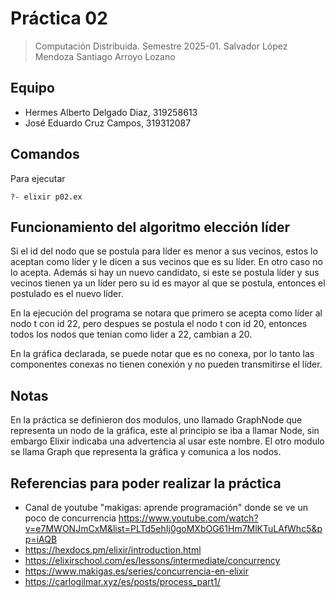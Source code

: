 # Práctica 02

> Computación Distribuida.
> Semestre 2025-01.
> Salvador López Mendoza
> Santiago Arroyo Lozano

## Equipo 
- Hermes Alberto Delgado Diaz, 319258613
- José Eduardo Cruz Campos, 319312087

## Comandos 

Para ejecutar 

```shell
?- elixir p02.ex
```

## Funcionamiento del algoritmo elección líder
Si el id del nodo que se postula para líder es menor a sus vecinos, estos lo aceptan como líder y le dicen a sus vecinos que es su líder.
En otro caso no lo acepta.
Además si hay un nuevo candidato, si este se postula líder y sus vecinos tienen ya un líder pero su id es mayor al que se postula, entonces el 
postulado es el nuevo líder.

En la ejecución del programa se notara que primero se acepta como líder al nodo t con id 22, pero despues se postula el nodo t con id 20, 
entonces todos los nodos que tenian como lider a 22, cambian a 20. 

En la gráfica declarada, se puede notar que es no conexa, por lo tanto las componentes conexas no tienen conexión y no pueden transmitirse el líder.

## Notas 
En la práctica se definieron dos modulos, uno llamado GraphNode que representa un nodo de la gráfica, este al principio se iba a llamar Node, sin embargo
Elixir indicaba una advertencia al usar este nombre. El otro modulo se llama Graph que representa la gráfica y comunica a los nodos.

## Referencias para poder realizar la práctica
- Canal de youtube "makigas: aprende programación" donde se ve un poco de concurrencia https://www.youtube.com/watch?v=e7MWONJmCxM&list=PLTd5ehIj0goMXbOG61Hm7MlKTuLAfWhc5&pp=iAQB
- https://hexdocs.pm/elixir/introduction.html
- https://elixirschool.com/es/lessons/intermediate/concurrency
- https://www.makigas.es/series/concurrencia-en-elixir
- https://carlogilmar.xyz/es/posts/process_part1/
